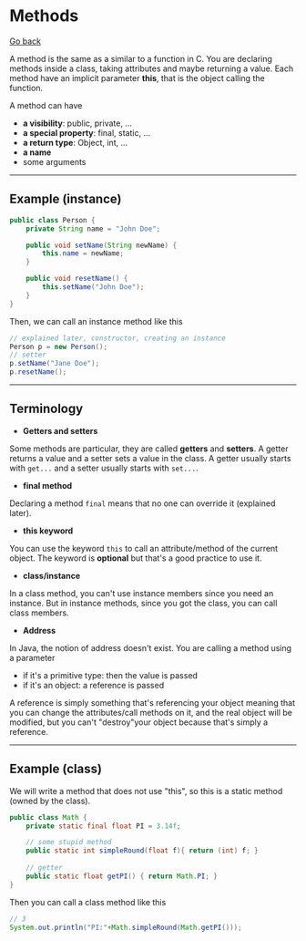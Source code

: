 # Methods

[Go back](../index.md#vocabulary)

A method is the same as a similar to a function in C. You are declaring methods inside a class, taking attributes and maybe returning a value. Each method have an implicit parameter **this**, that is the object calling the function.

A method can have

* **a visibility**: public, private, ...
* **a special property**: final, static, ...
* **a return type**: Object, int, ...
* **a name**
* some arguments

<hr class="sl">

## Example (instance)

```java
public class Person {
    private String name = "John Doe";

    public void setName(String newName) {
        this.name = newName;
    }

    public void resetName() {
        this.setName("John Doe");
    }
}
```

Then, we can call an instance method like this


```java
// explained later, constructor, creating an instance
Person p = new Person();
// setter
p.setName("Jane Doe");
p.resetName();
```

<hr class="sr">

## Terminology

* **Getters and setters**

Some methods are particular, they are called **getters** and **setters**. A getter returns a value and a setter sets a value in the class. A getter usually starts with `get...` and a setter usually starts with `set...`.

* **final method**

Declaring a method `final` means that no one can override it (explained later).

* **this keyword**

You can use the keyword `this` to call an attribute/method of the current object. The keyword is **optional** but that's a good practice to use it.

* **class/instance**

In a class method, you can't use instance members since you need an instance. But in instance methods, since you got the class, you can call class members.

* **Address**

In Java, the notion of address doesn't exist. You are calling a method using a parameter

* if it's a primitive type: then the value is passed
* if it's an object: a reference is passed

A reference is simply something that's referencing your object meaning that you can change the attributes/call methods on it, and the real object will be modified, but you can't "destroy"your object because that's simply a reference.

<hr class="sl">

## Example (class)

We will write a method that does not use "this", so this is a static method (owned by the class).

```java
public class Math {
    private static final float PI = 3.14f;

    // some stupid method
    public static int simpleRound(float f){ return (int) f; }
    
    // getter
    public static float getPI() { return Math.PI; }
}
```

Then you can call a class method like this

```java
// 3
System.out.println("PI:"+Math.simpleRound(Math.getPI()));
```